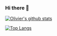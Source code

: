### Hi there 👋

[![Olivier's github stats](https://github-readme-stats.vercel.app/api?username=olivier-kango)](https://github.com/olivier-kango/github-readme-stats)

[![Top Langs](https://github-readme-stats.vercel.app/api/top-langs/?username=olivier-kango)](https://github.com/olivier-kango/github-readme-stats) 


<!--
**olivier-kango/olivier-kango** is a ✨ _special_ ✨ repository because its `README.md` (this file) appears on your GitHub profile.

Here are some ideas to get you started:

- 🔭 I’m currently working on ...
- 🌱 I’m currently learning ...
- 👯 I’m looking to collaborate on ...
- 🤔 I’m looking for help with ...
- 💬 Ask me about ...
- 📫 How to reach me: ...
- 😄 Pronouns: ...
- ⚡ Fun fact: ...
-->
